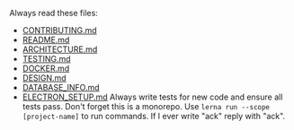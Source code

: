 Always read these files:
- [CONTRIBUTING.md](../CONTRIBUTING.md)
- [README.md](../README.md)
- [ARCHITECTURE.md](../docs/ARCHITECTURE.md)
- [TESTING.md](../docs/TESTING.md)
- [DOCKER.md](../docs/DOCKER.md)
- [DESIGN.md](../docs/DESIGN.md)
- [DATABASE_INFO.md](../docs/DATABASE_INFO.md)
- [ELECTRON_SETUP.md](../docs/ELECTRON_SETUP.md)
Always write tests for new code and ensure all tests pass.
Don't forget this is a monorepo. Use `lerna run --scope [project-name]` to run commands.
If I ever write "ack" reply with "ack".
